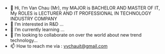 - 👋 Hi, I’m  Van Chau (Mr),  my MAJOR is  BACHELOR AND MASTER OF IT, My ROLES is  LECTURER AND IT PROFESSIONAL IN  TECHNOLOGY INDUSTRY COMPANY 
- 👀 I’m interested in R&D ...
- 🌱 I’m currently learning ...
- 💞️ I’m looking to collaborate on over the world about new trend technology...
- 📫 How to reach me  via : vvchauit@gmail.com

<!---
vvchauit/vvchauit is a ✨ special ✨ repository because its `README.md` (this file) appears on your GitHub profile.
You can click the Preview link to take a look at your changes.
--->
